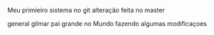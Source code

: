 Meu primieiro sistema no git
alteração feita no master

general gilmar 
pai grande no Mundo
fazendo algumas modificaçoes
